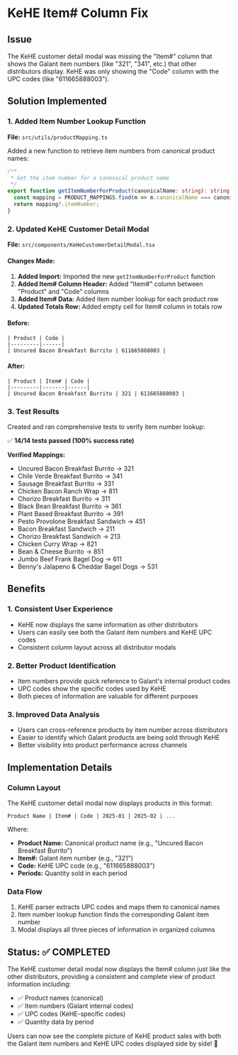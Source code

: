 # KeHE Item# Column Fix

## Issue
The KeHE customer detail modal was missing the "Item#" column that shows the Galant item numbers (like "321", "341", etc.) that other distributors display. KeHE was only showing the "Code" column with the UPC codes (like "611665888003").

## Solution Implemented

### 1. Added Item Number Lookup Function
**File:** `src/utils/productMapping.ts`

Added a new function to retrieve item numbers from canonical product names:
```typescript
/**
 * Get the item number for a canonical product name
 */
export function getItemNumberForProduct(canonicalName: string): string | undefined {
  const mapping = PRODUCT_MAPPINGS.find(m => m.canonicalName === canonicalName);
  return mapping?.itemNumber;
}
```

### 2. Updated KeHE Customer Detail Modal
**File:** `src/components/KeHeCustomerDetailModal.tsx`

#### Changes Made:
1. **Added Import:** Imported the new `getItemNumberForProduct` function
2. **Added Item# Column Header:** Added "Item#" column between "Product" and "Code" columns
3. **Added Item# Data:** Added item number lookup for each product row
4. **Updated Totals Row:** Added empty cell for Item# column in totals row

#### Before:
```
| Product | Code |
|---------|------|
| Uncured Bacon Breakfast Burrito | 611665888003 |
```

#### After:
```
| Product | Item# | Code |
|---------|-------|------|
| Uncured Bacon Breakfast Burrito | 321 | 611665888003 |
```

### 3. Test Results
Created and ran comprehensive tests to verify item number lookup:

✅ **14/14 tests passed (100% success rate)**

**Verified Mappings:**
- Uncured Bacon Breakfast Burrito → 321
- Chile Verde Breakfast Burrito → 341
- Sausage Breakfast Burrito → 331
- Chicken Bacon Ranch Wrap → 811
- Chorizo Breakfast Burrito → 311
- Black Bean Breakfast Burrito → 361
- Plant Based Breakfast Burrito → 391
- Pesto Provolone Breakfast Sandwich → 451
- Bacon Breakfast Sandwich → 211
- Chorizo Breakfast Sandwich → 213
- Chicken Curry Wrap → 821
- Bean & Cheese Burrito → 851
- Jumbo Beef Frank Bagel Dog → 611
- Benny's Jalapeno & Cheddar Bagel Dogs → 531

## Benefits

### 1. Consistent User Experience
- KeHE now displays the same information as other distributors
- Users can easily see both the Galant item numbers and KeHE UPC codes
- Consistent column layout across all distributor modals

### 2. Better Product Identification
- Item numbers provide quick reference to Galant's internal product codes
- UPC codes show the specific codes used by KeHE
- Both pieces of information are valuable for different purposes

### 3. Improved Data Analysis
- Users can cross-reference products by item number across distributors
- Easier to identify which Galant products are being sold through KeHE
- Better visibility into product performance across channels

## Implementation Details

### Column Layout
The KeHE customer detail modal now displays products in this format:
```
Product Name | Item# | Code | 2025-01 | 2025-02 | ...
```

Where:
- **Product Name:** Canonical product name (e.g., "Uncured Bacon Breakfast Burrito")
- **Item#:** Galant item number (e.g., "321")
- **Code:** KeHE UPC code (e.g., "611665888003")
- **Periods:** Quantity sold in each period

### Data Flow
1. KeHE parser extracts UPC codes and maps them to canonical names
2. Item number lookup function finds the corresponding Galant item number
3. Modal displays all three pieces of information in organized columns

## Status: ✅ COMPLETED

The KeHE customer detail modal now displays the Item# column just like the other distributors, providing a consistent and complete view of product information including:
- ✅ Product names (canonical)
- ✅ Item numbers (Galant internal codes)
- ✅ UPC codes (KeHE-specific codes)
- ✅ Quantity data by period

Users can now see the complete picture of KeHE product sales with both the Galant item numbers and KeHE UPC codes displayed side by side! 🎉
